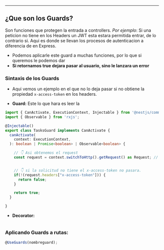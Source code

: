 
---
## ¿Que son los Guards?
Son funciones que protegen la entrada a controllers. *Por ejemplo*: Si una peticion no tiene en los Headers un JWT esta estara permitida entrar, de lo contrario si. Aqui es donde se llevan los procesos de autenticacion a diferencia de en Express.

- Podemos aplicarle este guard a muchas funciones, por lo que si queremos le podemos dar 
- **Si retornamos true dejara pasar al usuario, sino le lanzara un error**
### Sintaxis de los Guards
- Aqui vemos un ejemplo en el que no lo deja pasar si no obtiene la propiedad `x-access-token` en los headers.

- **Guard:**
	 Este lo que hara es leer la 
```typescript
import { CanActivate, ExecutionContext, Injectable } from '@nestjs/common';
import { Observable } from 'rxjs';

@Injectable()
export class TasksGuard implements CanActivate {
  canActivate(
    context: ExecutionContext,
  ): boolean | Promise<boolean> | Observable<boolean> {

    // 👇 Asi obtenemos el request
    const request = context.switchToHttp().getRequest() as Request; //


	// 👇 si la solicitud no tiene el x-access-token no pasara.
    if(!(request.headers["x-access-token"])) {
      return false; 
    }

    return true;
  }

}
```

- **Decorator:**
```typescript

```
### Aplicando Guards a rutas:
```typescript
@UseGuards(nombreguard);	
```
